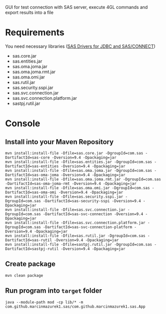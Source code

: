 GUI for test connection with SAS server, execute 4GL commands and export results into a file

Requirements
=

You need necessary libraries ([SAS Drivers for JDBC and SAS/CONNECT](https://support.sas.com/downloads/browse.htm?fil=1&cat=50))
* sas.core.jar
* sas.entities.jar
* sas.oma.joma.jar
* sas.oma.joma.rmt.jar
* sas.oma.omi.jar
* sas.rutil.jar
* sas.security.sspi.jar
* sas.svc.connection.jar
* sas.svc.connection.platform.jar
* sastpj.rutil.jar

Console
=

Install into your Maven Repository
-
```
mvn install:install-file -Dfile=sas.core.jar -DgroupId=com.sas -DartifactId=sas-core -Dversion=9.4 -Dpackaging=jar
mvn install:install-file -Dfile=sas.entities.jar -DgroupId=com.sas -DartifactId=sas-entities -Dversion=9.4 -Dpackaging=jar
mvn install:install-file -Dfile=sas.oma.joma.jar -DgroupId=com.sas -DartifactId=sas-oma-joma -Dversion=9.4 -Dpackaging=jar
mvn install:install-file -Dfile=sas.oma.joma.rmt.jar -DgroupId=com.sas -DartifactId=sas-oma-joma-rmt -Dversion=9.4 -Dpackaging=jar
mvn install:install-file -Dfile=sas.oma.omi.jar -DgroupId=com.sas -DartifactId=sas-oma-omi -Dversion=9.4 -Dpackaging=jar
mvn install:install-file -Dfile=sas.security.sspi.jar -DgroupId=com.sas -DartifactId=sas-security-sspi -Dversion=9.4 -Dpackaging=jar
mvn install:install-file -Dfile=sas.svc.connection.jar -DgroupId=com.sas -DartifactId=sas-svc-connection -Dversion=9.4 -Dpackaging=jar
mvn install:install-file -Dfile=sas.svc.connection.platform.jar -DgroupId=com.sas -DartifactId=sas-svc-connection-platform -Dversion=9.4 -Dpackaging=jar
mvn install:install-file -Dfile=sas.rutil.jar -DgroupId=com.sas -DartifactId=sas-rutil -Dversion=9.4 -Dpackaging=jar
mvn install:install-file -Dfile=sastpj.rutil.jar -DgroupId=com.sas -DartifactId=sastpj-rutil -Dversion=9.4 -Dpackaging=jar
```

Create package
-
```
mvn clean package
```

Run program into `target` folder
-
```
java --module-path mod -cp lib/* -m com.github.marcinmazurek1.sas/com.github.marcinmazurek1.sas.App
```
